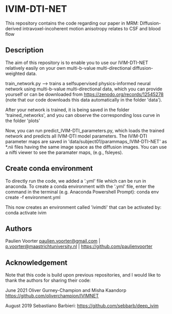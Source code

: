# IVIM-DTI-NET

This repository contains the code regarding our paper in MRM: Diffusion-derived intravoxel-incoherent motion anisotropy relates to CSF and blood flow 

## Description
The aim of this repository is to enable you to use our IVIM-DTI-NET relatively easily on your own multi-b-value multi-directional diffusion-weighted data. 

train_network.py --> trains a selfsupervised physics-informed neural network using multi-b-value multi-directional data, which you can provide yourself or can be downloaded from https://zenodo.org/records/12545278 (note that our code downloads this data automatically in the folder 'data').

After your network is trained, it is being saved in the folder 'trained_networks', and you can observe the corresponding loss curve in the folder 'plots'

Now, you can run predict_IVIM-DTI_parameters.py, which loads the trained network and predicts all IVIM-DTI model parameters. The IVIM-DTI parameter maps are saved in 'data/subject01/parammaps_IVIM-DTI-NET' as *.nii files having the same image space as the diffusion images. You can use a nifti viewer to see the paramater maps, (e.g., fsleyes).

## Create conda environment
To directly run the code, we added a '.yml' file which can be run in anaconda. To create a conda environment with the '.yml' file, enter the command in the terminal (e.g. Anaconda Powershell Prompt): conda env create -f environment.yml 

This now creates an environment called 'ivimdti' that can be activated by: conda activate ivim

## Authors
Paulien Voorter paulien.voorter@gmail.com | p.voorter@maastrichtuniversity.nl | https://github.com/paulienvoorter

## Acknowledgement

Note that this code is build upon previous repositories, and I would like to thank the authors for sharing their code:

June 2021        Oliver Gurney-Champion and Misha Kaandorp https://github.com/oliverchampion/IVIMNET

August 2019      Sebastiano Barbieri: https://github.com/sebbarb/deep_ivim

